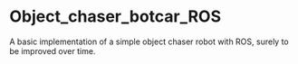 # Object_chaser_botcar_ROS
A basic implementation of a simple object chaser robot with ROS, surely to be improved over time.
